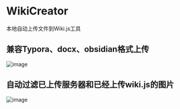 # WikiCreator
本地自动上传文件到Wiki.js工具

## 兼容Typora、docx、obsidian格式上传

![image](https://user-images.githubusercontent.com/42434762/164726250-37b0259c-19e3-4e9a-bd54-e4f043c02d82.png)

## 自动过滤已上传服务器和已经上传wiki.js的图片

![image](https://user-images.githubusercontent.com/42434762/164726524-690ac149-e10c-4073-a95f-40f98646c052.png)
